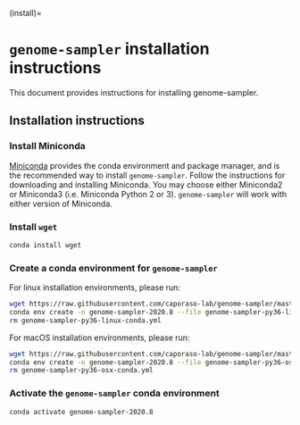 (install)=
# `genome-sampler` installation instructions

This document provides instructions for installing genome-sampler.

## Installation instructions

### Install Miniconda
[Miniconda](https://conda.io/miniconda.html) provides the conda environment
and package manager, and is the recommended way to install `genome-sampler`.
Follow the instructions for downloading and installing Miniconda. You may
choose either Miniconda2 or Miniconda3 (i.e. Miniconda Python 2 or 3).
`genome-sampler` will work with either version of Miniconda.

### Install `wget`

```bash
conda install wget
```

### Create a conda environment for `genome-sampler`

For linux installation environments, please run:

```bash
wget https://raw.githubusercontent.com/caporaso-lab/genome-sampler/master/conda-env-files/genome-sampler-py36-linux-conda.yml
conda env create -n genome-sampler-2020.8 --file genome-sampler-py36-linux-conda.yml
rm genome-sampler-py36-linux-conda.yml
```

For macOS installation environments, please run:

```bash
wget https://raw.githubusercontent.com/caporaso-lab/genome-sampler/master/conda-env-files/genome-sampler-py36-osx-conda.yml
conda env create -n genome-sampler-2020.8 --file genome-sampler-py36-osx-conda.yml
rm genome-sampler-py36-osx-conda.yml
```

### Activate the `genome-sampler` conda environment

```bash
conda activate genome-sampler-2020.8
```
